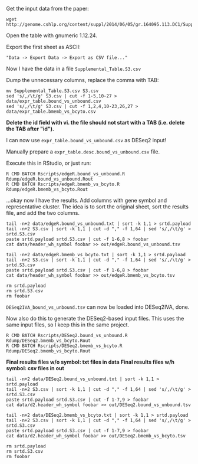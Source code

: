 Get the input data from the paper:

```
wget http://genome.cshlp.org/content/suppl/2014/06/05/gr.164095.113.DC1/Supplemental_Table.S3.xlsx
```

Open the table with gnumeric 1.12.24.

Export the first sheet as ASCII:

```
"Data -> Export Data -> Export as CSV file..."
```

Now I have the data in a file `Supplemental_Table.S3.csv`

Dump the unnecessary columns, replace the comma with TAB:

```
mv Supplemental_Table.S3.csv S3.csv
sed 's/,/\t/g' S3.csv | cut -f 1-5,10-27 > data/expr_table.bound_vs_unbound.csv
sed 's/,/\t/g' S3.csv | cut -f 1,2,4,10-23,26,27 > data/expr_table.bmemb_vs_bcyto.csv
```

**Delete the id field with vi. the file should not start with a TAB (i.e. delete the TAB after "id").**

I can now use `expr_table.bound_vs_unbound.csv` as DESeq2 input!

Manually prepare a `expr_table.desc.bound_vs_unbound.csv` file.

Execute this in RStudio, or just run:

```
R CMD BATCH Rscripts/edgeR.bound_vs_unbound.R Rdump/edgeR.bound_vs_unbound.Rout
R CMD BATCH Rscripts/edgeR.bmemb_vs_bcyto.R Rdump/edgeR.bmemb_vs_bcyto.Rout
```

...okay now I have the results. Add columns with gene symbol and representative cluster. The idea is to sort the original sheet, sort the results file, and add the two columns.


```
tail -n+2 data/edgeR.bound_vs_unbound.txt | sort -k 1,1 > srtd.payload
tail -n+2 S3.csv | sort -k 1,1 | cut -d "," -f 1,64 | sed 's/,/\t/g' > srtd.S3.csv
paste srtd.payload srtd.S3.csv | cut -f 1-6,8 > foobar 
cat data/header_wh_symbol foobar >> out/edgeR.bound_vs_unbound.tsv

tail -n+2 data/edgeR.bmemb_vs_bcyto.txt | sort -k 1,1 > srtd.payload
tail -n+2 S3.csv | sort -k 1,1 | cut -d "," -f 1,64 | sed 's/,/\t/g' > srtd.S3.csv
paste srtd.payload srtd.S3.csv | cut -f 1-6,8 > foobar 
cat data/header_wh_symbol foobar >> out/edgeR.bmemb_vs_bcyto.tsv

rm srtd.payload
rm srtd.S3.csv
rm foobar

```

`DESeq2IVA_bound_vs_unbound.tsv` can now be loaded into DESeq2IVA, done.

Now also do this to generate the DESeq2-based input files. This uses the same input files, so I keep this in the same project.
```
R CMD BATCH Rscripts/DESeq2.bound_vs_unbound.R Rdump/DESeq2.bmemb_vs_bcyto.Rout
R CMD BATCH Rscripts/DESeq2.bmemb_vs_bcyto.R Rdump/DESeq2.bmemb_vs_bcyto.Rout
```

**Final results files w/o symbol: txt files in data**
**Final results files w/h symbol: csv files in out**

```
tail -n+2 data/DESeq2.bound_vs_unbound.txt | sort -k 1,1 > srtd.payload
tail -n+2 S3.csv | sort -k 1,1 | cut -d "," -f 1,64 | sed 's/,/\t/g' > srtd.S3.csv
paste srtd.payload srtd.S3.csv | cut -f 1-7,9 > foobar 
cat data/d2.header_wh_symbol foobar >> out/DESeq2.bound_vs_unbound.tsv

tail -n+2 data/DESeq2.bmemb_vs_bcyto.txt | sort -k 1,1 > srtd.payload
tail -n+2 S3.csv | sort -k 1,1 | cut -d "," -f 1,64 | sed 's/,/\t/g' > srtd.S3.csv
paste srtd.payload srtd.S3.csv | cut -f 1-7,9 > foobar 
cat data/d2.header_wh_symbol foobar >> out/DESeq2.bmemb_vs_bcyto.tsv

rm srtd.payload
rm srtd.S3.csv
rm foobar
```

